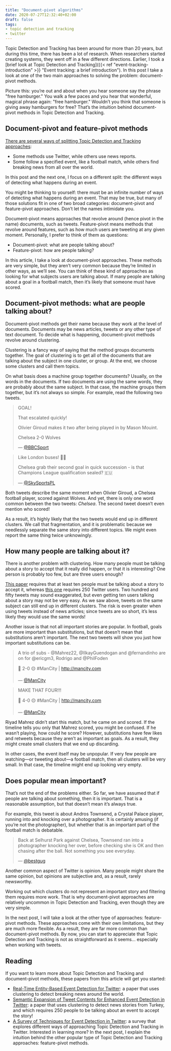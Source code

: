 ```yaml
---
title: "Document-pivot algorithms"
date: 2020-07-27T12:32:40+02:00
draft: false
tags:
- topic detection and tracking
- twitter
---
```


Topic Detection and Tracking has been around for more than 20 years, but during this time, there has been a lot of research.
When researchers started creating systems, they went off in a few different directions.
Earlier, I took a [brief look at Topic Detection and Tracking]({{< ref "event-tracking-introduction" >}} "Event tracking: a brief introduction").
In this post I take a look at one of the two main approaches to solving the problem: document-pivot methods.

Picture this: you’re out and about when you hear someone say the phrase "free hamburger."
You walk a few paces and you hear that wonderful, magical phrase again: "free hamburger."
Wouldn’t you think that someone is giving away hamburgers for free?
That’s the intuition behind document-pivot methods in Topic Detection and Tracking.

## Document-pivot and feature-pivot methods

[There are several ways of splitting Topic Detection and Tracking approaches](https://onlinelibrary.wiley.com/doi/full/10.1111/coin.12017?casa_token=Ep-hk09cPSAAAAAA%3AffUJ_MhRr9I3drl6jMoRa1nHtrpYoxTkhAzc5Y4DDbLQ62LqsEbS3Hz28uWbpQjTL8iCptt5CtEXHw):

- Some methods use Twitter, while others use news reports.
- Some follow a specified event, like a football match, while others find breaking news from all over the world.

In this post and the next one, I focus on a different split: the different ways of detecting what happens during an event.

You might be thinking to yourself: there must be an infinite number of ways of detecting what happens during an event.
That may be true, but many of those solutions fit in one of two broad categories: document-pivot and feature-pivot approaches.
Don’t let the names intimidate you.

Document-pivot means approaches that revolve around (hence pivot in the name) documents, such as tweets.
Feature-pivot means methods that revolve around features, such as how much users are tweeting at any given moment.
Personally, I prefer to think of them as questions:

- Document-pivot: what are people talking about?
- Feature-pivot: how are people talking?

In this article, I take a look at document-pivot approaches.
These methods are very simple, but they aren’t very common because they’re limited in other ways, as we’ll see.
You can think of these kind of approaches as looking for what subjects users are talking about.
If many people are talking about a goal in a football match, then it’s likely that someone must have scored.

## Document-pivot methods: what are people talking about?

Document-pivot methods get their name because they work at the level of documents.
Documents may be news articles, tweets or any other type of text document.
To decide what is happening, document-pivot methods revolve around clustering.

Clustering is a fancy way of saying that the method groups documents together.
The goal of clustering is to get all of the documents that are talking about the subject in one cluster, or group.
At the end, we choose some clusters and call them topics.

On what basis does a machine group together documents?
Usually, on the words in the documents.
If two documents are using the same words, they are probably about the same subject.
In that case, the machine groups them together, but it’s not always so simple.
For example, read the following two tweets.

> GOAL!
> 
> That escalated quickly!
> 
> Olivier Giroud makes it two after being played in by Mason Mouint.
> 
> Chelsea 2-0 Wolves 
> 
> — [@BBCSport](https://twitter.com/BBCSport/status/1287414847869681664)

> Like London buses! 🚌🚌
> 
> Chelsea grab their second goal in quick succession - is that Champions League qualification sealed? 🇪🇺
> 
> — [@SkySportsPL](https://twitter.com/SkySportsPL/status/1287416529303277569)

Both tweets describe the same moment when Olivier Giroud, a Chelsea football player, scored against Wolves.
And yet, there is only one word common between the two tweets: _Chelsea_.
The second tweet doesn’t even mention who scored!

As a result, it’s highly likely that the two tweets would end up in different clusters.
We call that fragmentation, and it is problematic because we needlessly separate the same story into different topics.
We might even report the same thing twice unknowingly.

## How many people are talking about it?

There is another problem with clustering.
How many people must be talking about a story to accept that it really did happen, or that it is interesting?
One person is probably too few, but are three users enough?

[This paper](https://link.springer.com/chapter/10.1007/978-3-319-24027-5_6) requires that at least ten people must be talking about a story to accept it, whereas [this one](https://ieeexplore.ieee.org/abstract/document/6425790) requires 250 Twitter users.
Two hundred and fifty tweets may sound exaggerated, but even getting ten users talking about a story may not be very easy.
As we saw above, tweets on the same subject can still end up in different clusters.
The risk is even greater when using tweets instead of news articles; since tweets are so short, it’s less likely they would use the same words!

Another issue is that not all important stories are popular.
In football, goals are more important than substitutions, but that doesn’t mean that substitutions aren’t important.
The next two tweets will show you just how important substitutions can be.

> A trio of subs - @Mahrez22, @IlkayGuendogan and @fernandinho are on for @ericgm3, Rodrigo and @PhilFoden
> 
> 🔵 2-0 🟡 #ManCity | http://mancity.com
> 
> — [@ManCity](https://twitter.com/ManCity/status/1287418449585672198)

> MAKE THAT FOUR!!!
> 
> 🔵 4-0 🟡 #ManCity | http://mancity.com
> 
> — [@ManCity](https://twitter.com/ManCity/status/1287428122716131333)

Riyad Mahrez didn’t start this match, but he came on and scored.
If the timeline tells you only that Mahrez scored, you might be confused.
If he wasn’t playing, how could he score?
However, substitutions have few likes and retweets because they aren’t as important as goals.
As a result, they might create small clusters that we end up discarding.

In other cases, the event itself may be unpopular.
If very few people are watching—or tweeting about—a football match, then all clusters will be very small.
In that case, the timeline might end up looking very empty.

## Does popular mean important?

That’s not the end of the problems either.
So far, we have assumed that if people are talking about something, then it is important.
That is a reasonable assumption, but that doesn’t mean it’s always true.

For example, this tweet is about Andros Townsend, a Crystal Palace player, running into and knocking over a photographer.
It is certainly amusing (if you’re not the photographer), but whether that is an important part of the football match is debatable.

> Back at Selhurst Park against Chelsea, Townsend ran into a photographer knocking her over, before checking she is OK and then chasing after the ball.
> Not something you see everyday.
> 
> — [@bestgug](https://twitter.com/bestgug/status/1079461099798327296)

Another common aspect of Twitter is opinion.
Many people might share the same opinion, but opinions are subjective and, as a result, rarely newsworthy.

Working out which clusters do not represent an important story and filtering them requires more work.
That is why document-pivot approaches are relatively uncommon in Topic Detection and Tracking, even though they are very simple.

In the next post, I will take a look at the other type of approaches: feature-pivot methods.
These approaches come with their own limitations, but they are much more flexible.
As a result, they are far more common than document-pivot methods.
By now, you can start to appreciate that Topic Detection and Tracking is not as straightforward as it seems… especially when working with tweets.

## Reading

If you want to learn more about Topic Detection and Tracking and document-pivot methods, these papers from this article will get you started:

- [Real-Time Entity-Based Event Detection for Twitter](https://link.springer.com/chapter/10.1007/978-3-319-24027-5_6): a paper that uses clustering to detect breaking news around the world.
- [Semantic Expansion of Tweet Contents for Enhanced Event Detection in Twitter](https://ieeexplore.ieee.org/abstract/document/6425790): a paper that uses clustering to detect news stories from Turkey, and which requires 250 people to be talking about an event to accept the story!
- [A Survey of Techniques for Event Detection in Twitter](https://onlinelibrary.wiley.com/doi/full/10.1111/coin.12017?casa_token=Ep-hk09cPSAAAAAA%3AffUJ_MhRr9I3drl6jMoRa1nHtrpYoxTkhAzc5Y4DDbLQ62LqsEbS3Hz28uWbpQjTL8iCptt5CtEXHw): a survey that explores different ways of approaching Topic Detection and Tracking in Twitter.
Interested in learning more? In the next post, I explain the intuition behind the other popular type of Topic Detection and Tracking approaches: feature-pivot methods.